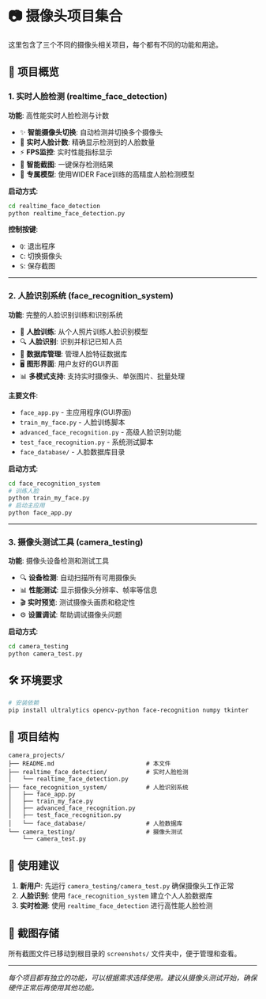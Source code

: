# 📷 摄像头项目集合

这里包含了三个不同的摄像头相关项目，每个都有不同的功能和用途。

## 🚀 项目概览

### 1. 实时人脸检测 (realtime_face_detection)
**功能**: 高性能实时人脸检测与计数
- ✨ **智能摄像头切换**: 自动检测并切换多个摄像头
- 👥 **实时人脸计数**: 精确显示检测到的人脸数量
- ⚡ **FPS监控**: 实时性能指标显示
- 📸 **智能截图**: 一键保存检测结果
- 🎯 **专属模型**: 使用WIDER Face训练的高精度人脸检测模型

**启动方式**:
```bash
cd realtime_face_detection
python realtime_face_detection.py
```

**控制按键**:
- `Q`: 退出程序
- `C`: 切换摄像头
- `S`: 保存截图

---

### 2. 人脸识别系统 (face_recognition_system)
**功能**: 完整的人脸识别训练和识别系统
- 🤖 **人脸训练**: 从个人照片训练人脸识别模型
- 🔍 **人脸识别**: 识别并标记已知人员
- 💾 **数据库管理**: 管理人脸特征数据库
- 🖥️ **图形界面**: 用户友好的GUI界面
- 📊 **多模式支持**: 支持实时摄像头、单张图片、批量处理

**主要文件**:
- `face_app.py` - 主应用程序(GUI界面)
- `train_my_face.py` - 人脸训练脚本
- `advanced_face_recognition.py` - 高级人脸识别功能
- `test_face_recognition.py` - 系统测试脚本
- `face_database/` - 人脸数据库目录

**启动方式**:
```bash
cd face_recognition_system
# 训练人脸
python train_my_face.py
# 启动主应用
python face_app.py
```

---

### 3. 摄像头测试工具 (camera_testing)
**功能**: 摄像头设备检测和测试工具
- 🔍 **设备检测**: 自动扫描所有可用摄像头
- 📊 **性能测试**: 显示摄像头分辨率、帧率等信息
- 🎬 **实时预览**: 测试摄像头画质和稳定性
- ⚙️ **设置调试**: 帮助调试摄像头问题

**启动方式**:
```bash
cd camera_testing
python camera_test.py
```

## 🛠️ 环境要求

```bash
# 安装依赖
pip install ultralytics opencv-python face-recognition numpy tkinter
```

## 📁 项目结构

```
camera_projects/
├── README.md                          # 本文件
├── realtime_face_detection/           # 实时人脸检测
│   └── realtime_face_detection.py
├── face_recognition_system/           # 人脸识别系统
│   ├── face_app.py
│   ├── train_my_face.py
│   ├── advanced_face_recognition.py
│   ├── test_face_recognition.py
│   └── face_database/                 # 人脸数据库
└── camera_testing/                    # 摄像头测试
    └── camera_test.py
```

## 🎯 使用建议

1. **新用户**: 先运行 `camera_testing/camera_test.py` 确保摄像头工作正常
2. **人脸识别**: 使用 `face_recognition_system` 建立个人人脸数据库
3. **实时检测**: 使用 `realtime_face_detection` 进行高性能人脸检测

## 📸 截图存储

所有截图文件已移动到根目录的 `screenshots/` 文件夹中，便于管理和查看。

---

*每个项目都有独立的功能，可以根据需求选择使用。建议从摄像头测试开始，确保硬件正常后再使用其他功能。* 